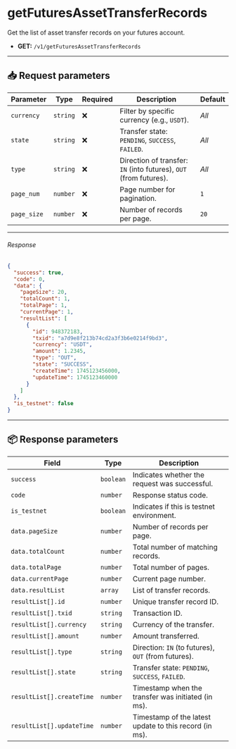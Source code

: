 # getFuturesAssetTransferRecords

Get the list of asset transfer records on your futures account.

- **GET:** `/v1/getFuturesAssetTransferRecords`

---

## 📥 Request parameters

| **Parameter**  | **Type**   | **Required** | **Description**                                                                 | **Default** |
|----------------|------------|--------------|---------------------------------------------------------------------------------|-------------|
| `currency`     | `string`   | ❌           | Filter by specific currency (e.g., `USDT`).                                     | *All*       |
| `state`        | `string`   | ❌           | Transfer state: `PENDING`, `SUCCESS`, `FAILED`.                                 | *All*       |
| `type`         | `string`   | ❌           | Direction of transfer: `IN` (into futures), `OUT` (from futures).               | *All*       |
| `page_num`     | `number`   | ❌           | Page number for pagination.                                                     | `1`         |
| `page_size`    | `number`   | ❌           | Number of records per page.                                                     | `20`        |

---

###### Response

```json
{
  "success": true,
  "code": 0,
  "data": {
    "pageSize": 20,
    "totalCount": 1,
    "totalPage": 1,
    "currentPage": 1,
    "resultList": [
      {
        "id": 948372183,
        "txid": "a7d9e8f213b74cd2a3f3b6e0214f9bd3",
        "currency": "USDT",
        "amount": 1.2345,
        "type": "OUT",
        "state": "SUCCESS",
        "createTime": 1745123456000,
        "updateTime": 1745123460000
      }
    ]
  },
  "is_testnet": false
}
```

---

## 📦 Response parameters

| **Field**                 | **Type**   | **Description**                                         |
|---------------------------|------------|---------------------------------------------------------|
| `success`                 | `boolean`  | Indicates whether the request was successful.           |
| `code`                    | `number`   | Response status code.                                   |
| `is_testnet`              | `boolean`  | Indicates if this is testnet environment.               |
| `data.pageSize`           | `number`   | Number of records per page.                             |
| `data.totalCount`         | `number`   | Total number of matching records.                       |
| `data.totalPage`          | `number`   | Total number of pages.                                  |
| `data.currentPage`        | `number`   | Current page number.                                    |
| `data.resultList`         | `array`    | List of transfer records.                               |
| `resultList[].id`         | `number`   | Unique transfer record ID.                              |
| `resultList[].txid`       | `string`   | Transaction ID.                                         |
| `resultList[].currency`   | `string`   | Currency of the transfer.                               |
| `resultList[].amount`     | `number`   | Amount transferred.                                     |
| `resultList[].type`       | `string`   | Direction: `IN` (to futures), `OUT` (from futures).     |
| `resultList[].state`      | `string`   | Transfer state: `PENDING`, `SUCCESS`, `FAILED`.         |
| `resultList[].createTime` | `number`   | Timestamp when the transfer was initiated (in ms).      |
| `resultList[].updateTime` | `number`   | Timestamp of the latest update to this record (in ms).  |
